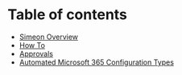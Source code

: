 # Table of contents

* [Simeon Overview](README.md)
* [How To](how-to.md)
* [Approvals](how-to-require-approvals.md)
* [Automated Microsoft 365 Configuration Types](automated-microsoft-365-configuration-types.md)

